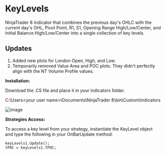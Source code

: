 # KeyLevels
NinjaTrader 8 indicator that combines the previous day's OHLC with the current day's OHL, Pivot Point, R1, S1, Opening Range High/Low/Center, and Initial Balance High/Low/Center into a single collection of key levels.

## Updates
1. Added new plots for London Open, High, and Low.
2. Temporarily removed Value Area and POC plots. They didn't perfectly align with the NT Volume Profile values.

**Installation:**

Download the .CS file and place it in your indicators folder.

C:\Users\<your user name>\Documents\NinjaTrader 8\bin\Custom\Indicators

![image](https://github.com/user-attachments/assets/378b6630-ff5c-4d0e-ae12-a72d363854dc)

**Strategies Access:**

To access a key level from your strategy, instantiate the KeyLevel object and type the following in your OnBarUpdate method:

```
keyLevels1.Update();
tPOC = keyLevels1.TPOC;
```
